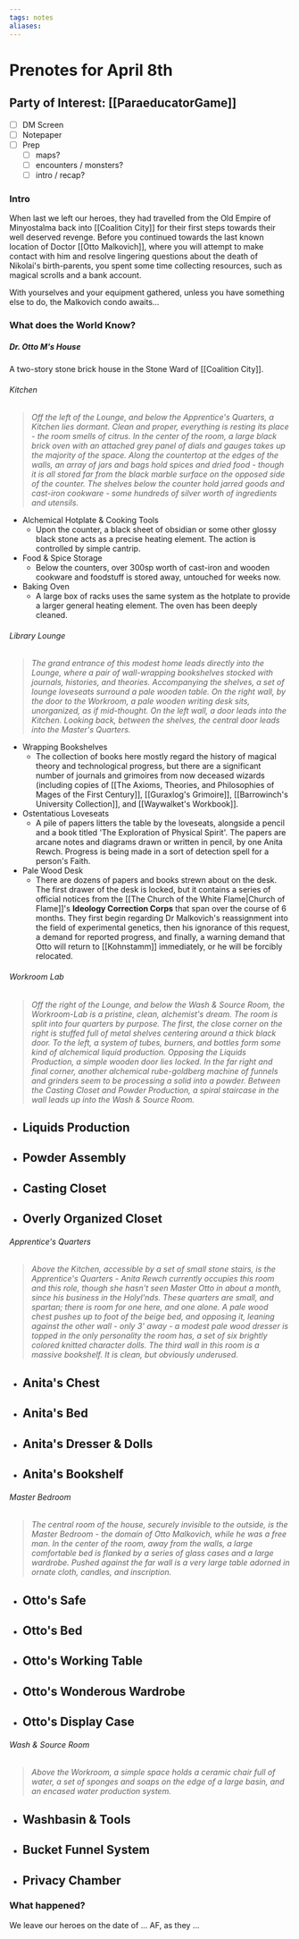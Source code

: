 ```yaml
---
tags: notes
aliases:
---
```


# Prenotes for April 8th
## Party of Interest: [[ParaeducatorGame]]
- [ ] DM Screen
- [ ] Notepaper
- [ ] Prep
	- [ ] maps?
	- [ ] encounters / monsters?
	- [ ] intro / recap?

### Intro

When last we left our heroes, they had travelled from the Old Empire of Minyostalma back into [[Coalition City]] for their first steps towards their well deserved revenge. Before you continued towards the last known location of Doctor [[Otto Malkovich]], where you will attempt to make contact with him and resolve lingering questions about the death of Nikolai's birth-parents, you spent some time collecting resources, such as magical scrolls and a bank account.

With yourselves and your equipment gathered, unless you have something else to do, the Malkovich condo awaits...

### What does the World Know?

##### Dr. Otto M's House
A two-story stone brick house in the Stone Ward of [[Coalition City]].

###### Kitchen
> *Off the left of the Lounge, and below the Apprentice's Quarters, a Kitchen lies dormant. Clean and proper, everything is resting its place - the room smells of citrus. In the center of the room, a large black brick oven with an attached grey panel of dials and gauges takes up the majority of the space. Along the countertop at the edges of the walls, an array of jars and bags hold spices and dried food - though it is all stored far from the black marble surface on the opposed side of the counter. The shelves below the counter hold jarred goods and cast-iron cookware - some hundreds of silver worth of ingredients and utensils.*

- Alchemical Hotplate & Cooking Tools
	- Upon the counter, a black sheet of obsidian or some other glossy black stone acts as a precise heating element. The action is controlled by simple cantrip.
- Food & Spice Storage
	- Below the counters, over 300sp worth of cast-iron and wooden cookware and foodstuff is stored away, untouched for weeks now.
- Baking Oven
	- A large box of racks uses the same system as the hotplate to provide a larger general heating element. The oven has been deeply cleaned.

###### Library Lounge
> *The grand entrance of this modest home leads directly into the Lounge, where a pair of wall-wrapping bookshelves stocked with journals, histories, and theories. Accompanying the shelves, a set of lounge loveseats surround a pale wooden table. On the right wall, by the door to the Workroom, a pale wooden writing desk sits, unorganized, as if mid-thought. On the left wall, a door leads into the Kitchen. Looking back, between the shelves, the central door leads into the Master's Quarters.*

- Wrapping Bookshelves
	- The collection of books here mostly regard the history of magical theory and technological progress, but there are a significant number of journals and grimoires from now deceased wizards (including copies of [[The Axioms, Theories, and Philosophies of Mages of the First Century]], [[Guraxlog's Grimoire]], [[Barrowinch's University Collection]], and [[Waywalket's Workbook]].
- Ostentatious Loveseats
	- A pile of papers litters the table by the loveseats, alongside a pencil and a book titled 'The Exploration of Physical Spirit'. The papers are arcane notes and diagrams drawn or written in pencil, by one Anita Rewch. Progress is being made in a sort of detection spell for a person's Faith.
- Pale Wood Desk
	- There are dozens of papers and books strewn about on the desk. The first drawer of the desk is locked, but it contains a series of official notices from the [[The Church of the White Flame|Church of Flame]]'s **Ideology Correction Corps** that span over the course of 6 months. They first begin regarding Dr Malkovich's reassignment into the field of experimental genetics, then his ignorance of this request, a demand for reported progress, and finally, a warning demand that Otto will return to [[Kohnstamm]] immediately, or he will be forcibly relocated.

###### Workroom Lab
> *Off the right of the Lounge, and below the Wash & Source Room, the Workroom-Lab is a pristine, clean, alchemist's dream. The room is split into four quarters by purpose. The first, the close corner on the right is stuffed full of metal shelves centering around a thick black door. To the left, a system of tubes, burners, and bottles form some kind of alchemical liquid production. Opposing the Liquids Production, a simple wooden door lies locked. In the far right and final corner, another alchemical rube-goldberg machine of funnels and grinders seem to be processing a solid into a powder. Between the Casting Closet and Powder Production, a spiral staircase in the wall leads up into the Wash & Source Room.*

- Liquids Production
	- 
- Powder Assembly
	- 
- Casting Closet
	- 
- Overly Organized Closet
	- 

###### Apprentice's Quarters
> *Above the Kitchen, accessible by a set of small stone stairs, is the Apprentice's Quarters - Anita Rewch currently occupies this room and this role, though she hasn't seen Master Otto in about a month, since his business in the Holyl'nds. These quarters are small, and spartan; there is room for one here, and one alone. A pale wood chest pushes up to foot of the beige bed, and opposing it, leaning against the other wall - only 3' away - a modest pale wood dresser is topped in the only personality the room has, a set of six brightly colored knitted character dolls. The third wall in this room is a massive bookshelf. It is clean, but obviously underused.*

- Anita's Chest
	- 
- Anita's Bed
	- 
- Anita's Dresser & Dolls
	- 
- Anita's Bookshelf
	- 

###### Master Bedroom
> *The central room of the house, securely invisible to the outside, is the Master Bedroom - the domain of Otto Malkovich, while he was a free man. In the center of the room, away from the walls, a large comfortable bed is flanked by a series of glass cases and a large wardrobe. Pushed against the far wall is a very large table adorned in ornate cloth, candles, and inscription.*

- Otto's Safe
	- 
- Otto's Bed
	- 
- Otto's Working Table
	- 
- Otto's Wonderous Wardrobe
	- 
- Otto's Display Case
	- 

###### Wash & Source Room
> *Above the Workroom, a simple space holds a ceramic chair full of water, a set of sponges and soaps on the edge of a large basin, and an encased water production system.*

- Washbasin & Tools
	- 
- Bucket Funnel System
	- 
- Privacy Chamber
	- 

### What happened?


We leave our heroes on the date of ... AF, as they ...